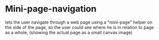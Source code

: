 Mini-page-navigation
====================

lets the user navigate through a web page using a "mini-page" helper on the side of the page, so the user could see where he is in relation to page as a whole, (showing the actual page as a small canvas image)